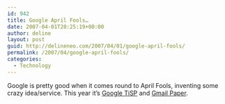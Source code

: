 ```yaml
---
id: 942
title: Google April Fools…
date: 2007-04-01T20:25:19+00:00
author: deline
layout: post
guid: http://delineneo.com/2007/04/01/google-april-fools/
permalink: /2007/04/google-april-fools/
categories:
  - Technology
---
```

Google is pretty good when it comes round to April Fools, inventing some crazy idea/service. This year it&#8217;s [Google TiSP](http://www.google.com/tisp/) and [Gmail Paper](http://mail.google.com/mail/help/paper/more.html).
